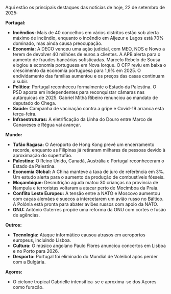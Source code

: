 Aqui estão os principais destaques das notícias de hoje, 22 de setembro de 2025:

**Portugal:**

*   **Incêndios:** Mais de 40 concelhos em vários distritos estão sob alerta máximo de incêndio, enquanto o incêndio em Aljezur e Lagos está 70% dominado, mas ainda causa preocupação.
*   **Economia:** A DECO venceu uma ação judicial, com MEO, NOS e Nowo a terem de devolver 40 milhões de euros a clientes. A APB alerta para o aumento de fraudes bancárias sofisticadas. Marcelo Rebelo de Sousa elogiou a economia portuguesa em Nova Iorque. O CFP reviu em baixa o crescimento da economia portuguesa para 1,9% em 2025. O endividamento das famílias aumentou e os preços das casas continuam a subir.
*   **Política:** Portugal reconheceu formalmente o Estado da Palestina. O PSD aposta em independentes para reconquistar câmaras nas autárquicas de 2025. Gabriel Mithá Ribeiro renunciou ao mandato de deputado do Chega.
*   **Saúde:** Campanha de vacinação contra a gripe e Covid-19 arranca esta terça-feira.
*   **Infraestruturas:** A eletrificação da Linha do Douro entre Marco de Canaveses e Régua vai avançar.

**Mundo:**

*   **Tufão Ragasa:** O Aeroporto de Hong Kong prevê um encerramento recorde, enquanto as Filipinas já retiraram milhares de pessoas devido à aproximação do supertufão.
*   **Palestina:** O Reino Unido, Canadá, Austrália e Portugal reconheceram o Estado da Palestina.
*   **Economia Global:** A China manteve a taxa de juro de referência em 3%. Um estudo alerta para o aumento da produção de combustíveis fósseis.
*   **Moçambique:** Desnutrição aguda matou 30 crianças na província de Nampula e terroristas voltaram a atacar perto de Mocímboa da Praia.
*   **Conflito Leste Europeu:** A tensão entre a NATO e Moscovo aumentou com caças alemães e suecos a intercetarem um avião russo no Báltico. A Polónia está pronta para abater aviões russos com apoio da NATO.
*   **ONU:** António Guterres propõe uma reforma da ONU com cortes e fusão de agências.

**Outros:**

*   **Tecnologia:** Ataque informático causou atrasos em aeroportos europeus, incluindo Lisboa.
*   **Cultura:** O músico angolano Paulo Flores anunciou concertos em Lisboa e no Porto para 2026.
*   **Desporto:** Portugal foi eliminado do Mundial de Voleibol após perder com a Bulgária.

**Açores:**

*   O ciclone tropical Gabrielle intensifica-se e aproxima-se dos Açores como furacão.